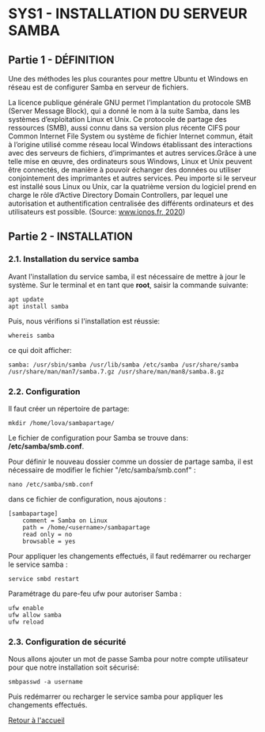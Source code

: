 # SYS1 - INSTALLATION DU SERVEUR SAMBA

## Partie 1 - DÉFINITION
Une des méthodes les plus courantes pour mettre Ubuntu et Windows en réseau est de configurer Samba en serveur de fichiers.     

La licence publique générale GNU permet l’implantation du protocole SMB (Server Message Block), qui a donné le nom à la suite Samba, dans les systèmes d’exploitation Linux et Unix.  Ce protocole de partage des ressources (SMB), aussi connu dans sa version plus récente CIFS pour Common Internet File System ou système de fichier Internet commun, était à l’origine utilisé comme réseau local Windows établissant des interactions avec des serveurs de fichiers, d’imprimantes et autres services.Grâce à une telle mise en œuvre, des ordinateurs sous Windows, Linux et Unix peuvent être connectés, de manière à pouvoir échanger des données ou utiliser conjointement des imprimantes et autres services. Peu importe si le serveur est installé sous Linux ou Unix, car la quatrième version du logiciel prend en charge le rôle d’Active Directory Domain Controllers, par lequel une autorisation et authentification centralisée des différents ordinateurs et des utilisateurs est possible.
\(Source: [www.ionos.fr, 2020](https://www.ionos.fr/digitalguide/serveur/configuration/samba-server-une-plateforme-dinteroperabilite/)\)

## Partie 2 - INSTALLATION
### 2.1.	Installation du service samba
Avant l'installation du service samba, il est nécessaire de mettre à jour le système.
Sur le terminal et en tant que **root**, saisir la commande suivante:
```
apt update
apt install samba
```
Puis, nous vérifions si l'installation est réussie:
```
whereis samba
```
ce qui doit afficher:
```
samba: /usr/sbin/samba /usr/lib/samba /etc/samba /usr/share/samba /usr/share/man/man7/samba.7.gz /usr/share/man/man8/samba.8.gz
```

### 2.2.	Configuration
Il faut créer un répertoire de partage:
```
mkdir /home/lova/sambapartage/
```

Le fichier de configuration pour Samba se trouve dans: **/etc/samba/smb.conf**.

Pour définir le nouveau dossier comme un dossier de partage samba, il est nécessaire de modifier le fichier "/etc/samba/smb.conf" :

```
nano /etc/samba/smb.conf
```

dans ce fichier de configuration, nous ajoutons :
```
[sambapartage]
    comment = Samba on Linux
    path = /home/<username>/sambapartage
    read only = no
    browsable = yes
```

Pour appliquer les changements effectués, il faut redémarrer ou recharger le service samba :
```
service smbd restart
```
Paramétrage du pare-feu ufw pour autoriser Samba :
```
ufw enable   
ufw allow samba   
ufw reload   
```

### 2.3.	Configuration de sécurité
Nous allons ajouter un mot de passe Samba pour notre compte utilisateur pour que notre installation soit sécurisé:
```
smbpasswd -a username
```
Puis redémarrer ou recharger le service samba  pour appliquer les changements effectués.


[Retour à l'accueil](https://github.com/fenohasinalala/SYS1-Installation-serveur-sous-linux)